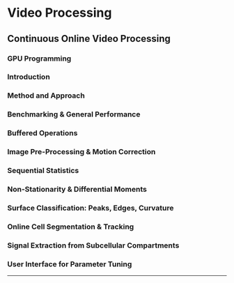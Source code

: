 # Video Processing

<!-- This section borrows from AIM-1 and AIM-2 from the prospectus. -->

## Continuous Online Video Processing


### GPU Programming

### Introduction

### Method and Approach

### Benchmarking & General Performance

### Buffered Operations

### Image Pre-Processing & Motion Correction

### Sequential Statistics

### Non-Stationarity & Differential Moments

### Surface Classification: Peaks, Edges, Curvature

### Online Cell Segmentation & Tracking

### Signal Extraction from Subcellular Compartments

### User Interface for Parameter Tuning





***


